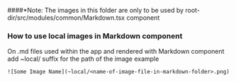 ####*Note: The images in this folder are only to be used by root-dir/src/modules/common/Markdown.tsx component

### How to use local images in Markdown component
On .md files used within the app and rendered with Markdown component add ~local/ suffix for the path of the image example

`![Some Image Name](~local/<name-of-image-file-in-markdown-folder>.png)`


